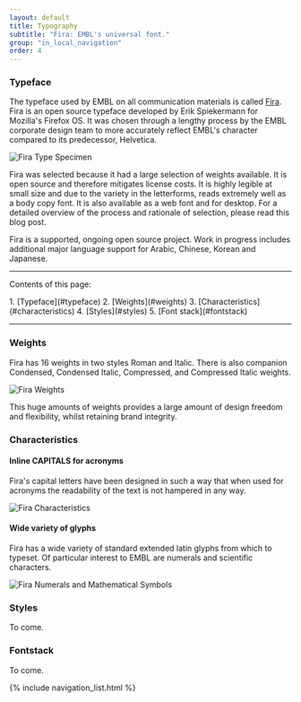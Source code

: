 ```yaml
---
layout: default
title: Typography
subtitle: "Fira: EMBL's universal font."
group: "in_local_navigation"
order: 4
---
```


### Typeface
The typeface used by EMBL on all communication materials is called [Fira](https://carrois.com/typefaces/FiraSans/#!layout=specimen). Fira is an open source typeface developed by Erik Spiekermann for Mozilla's Firefox OS. It was chosen through a lengthy process by the EMBL corporate design team to more accurately reflect EMBL's character compared to its predecessor, Helvetica.

![Fira Type Specimen](https://embl-design-language.github.io/Springboard/images/fira-specimens/specimen-1.png "Fira Specimen")

Fira was selected because it had a large selection of weights available. It is open source and therefore mitigates license costs. It is highly legible at small size and due to the variety in the letterforms, reads extremely well as a body copy font. It is also available as a web font and for desktop. For a detailed overview of the process and rationale of selection, please read this blog post.

Fira is a supported, ongoing open source project. Work in progress includes additional major language support for Arabic, Chinese, Korean and Japanese.

<div class="grid-x grid-padding-x">
<div class="callout large-8 medium-9 small-12 cell de-indent" markdown="1">
<hr/>
<p class="lead">Contents of this page:</p>
1. [Typeface](#typeface)
2. [Weights](#weights)
3. [Characteristics](#characteristics)
4. [Styles](#styles)
5. [Font stack](#fontstack)
<hr/>
</div>
</div>


### Weights

Fira has 16 weights in two styles Roman and Italic. There is also companion Condensed, Condensed Italic, Compressed, and Compressed Italic weights.

![Fira Weights](https://embl-design-language.github.io/Springboard/images/fira-specimens/specimen-2.png "Weights of Fira")

This huge amounts of weights provides a large amount of design freedom and flexibility, whilst retaining brand integrity.


### Characteristics

#### Inline CAPITALS for acronyms
Fira's capital letters have been designed in such a way that when used for acronyms the readability of the text is not hampered in any way.

![Fira Characteristics](https://embl-design-language.github.io/Springboard/images/fira-specimens/specimen-3.png "Characteristics of Fira")

#### Wide variety of glyphs
Fira has a wide variety of standard extended latin glyphs from which to typeset. Of particular interest to EMBL are numerals and scientific characters.

![Fira Numerals and Mathematical Symbols](https://embl-design-language.github.io/Springboard/images/fira-specimens/specimen-4.png "Fira Numerals and Mathematical Symbols")


### Styles

To come.


### Fontstack

To come.

{% include navigation_list.html %}
